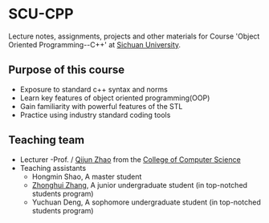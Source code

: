 # SCU-CPP
Lecture notes, assignments, projects and other materials for Course 'Object Oriented Programming--C++'  at [Sichuan University](https://www.scu.edu.cn/). 

## Purpose of this course
- Exposure to standard c++ syntax and norms
- Learn key features of object oriented programming(OOP)
- Gain familiarity with powerful features of the STL
- Practice using industry standard coding tools

## Teaching team
- Lecturer
    -Prof. / [Qijun Zhao](http://www.scubrl.org/qjzhao) from the [College of Computer Science](https://cs.scu.edu.cn/)
- Teaching assistants
    - Hongmin Shao, A master student
    - [Zhonghui Zhang](https://zzhbrr.github.io/), A junior undergraduate student (in top-notched students program)
    - Yuchuan Deng, A sophomore undergraduate student (in top-notched students program)
